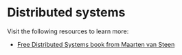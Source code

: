 # Distributed systems

Visit the following resources to learn more:

- [Free Distributed Systems book from Maarten van Steen](https://www.distributed-systems.net/index.php/books/ds3/)
